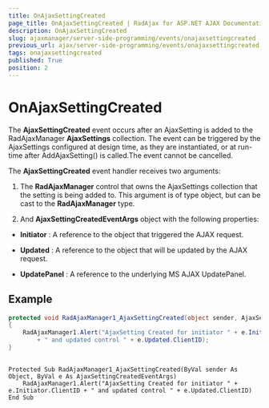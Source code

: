 ```yaml
---
title: OnAjaxSettingCreated
page_title: OnAjaxSettingCreated | RadAjax for ASP.NET AJAX Documentation
description: OnAjaxSettingCreated
slug: ajaxmanager/server-side-programming/events/onajaxsettingcreated
previous_url: ajax/server-side-programming/events/onajaxsettingcreated
tags: onajaxsettingcreated
published: True
position: 2
---
```


# OnAjaxSettingCreated



The **AjaxSettingCreated** event occurs after an AjaxSetting is
added to the RadAjaxManager **AjaxSettings** collection. The event
can be triggered by the AjaxSettings configured at design time, as they are
instantiated, or at run-time after AddAjaxSetting() is called.The
event cannot be cancelled.

The **AjaxSettingCreated** event handler receives two
arguments:

1. The **RadAjaxManager** control that owns the AjaxSettings collection that the setting is being added to. This argument is of type object, but can be cast to the **RadAjaxManager** type.

2. And **AjaxSettingCreatedEventArgs** object with the following properties:

* **Initiator** : A reference to the object that triggered the AJAX request.

* **Updated** : A reference to the object that will be updated by the AJAX request.

* **UpdatePanel** : A reference to the underlying MS AJAX UpdatePanel.

## Example



````C#
protected void RadAjaxManager1_AjaxSettingCreated(object sender, AjaxSettingCreatedEventArgs e)
{
	RadAjaxManager1.Alert("AjaxSetting Created for initiator " + e.Initiator.ClientID 
	    + " and updated control " + e.Updated.ClientID);
}  
				
````
````VB
Protected Sub RadAjaxManager1_AjaxSettingCreated(ByVal sender As Object, ByVal e As AjaxSettingCreatedEventArgs)
	RadAjaxManager1.Alert("AjaxSetting Created for initiator " + e.Initiator.ClientID + " and updated control " + e.Updated.ClientID)
End Sub
	
````


